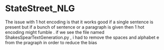 # StateStreet_NLG

The issue with 1 hot encoding is that it works good if a single sentence is present but if a bunch of sentence or a paragraph is given then 1 hot encoding might fumble .
if we see the file named ShakesSpearTextGeneration.py , i had to remove the spaces and alphabet e from the pragraph in order to reduce the bias
